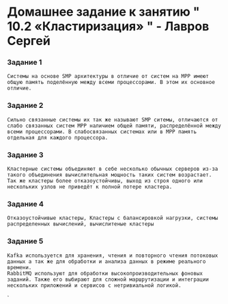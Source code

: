 # Домашнее задание к занятию " 10.2 «Кластиризация» " -  Лавров Сергей

### Задание 1
    Системы на основе SMP архитектуры в отличие от систем на MPP имеют общую память поделённую между всеми процессорами. В этом их основное отличие.
### Задание 2
    Сильно связанные системы их так же называют SMP ситемы, отличаются от слабо связанных систем MPP наличием общей памяти, распределённой между всеми процессорами. В слабосвязанных системах или в MPP память отдельная для каждого процессора.
### Задание 3
    Кластерные системы объединяют в себе несколько обычных серверов из-за такого объединения вычислительная мощность таких систем возрастает. Так же кластеры более отказоустойчивы, выход из строя одного или нескольких узлов не приведёт к полной потере кластера.
### Задание 4
    Отказоустойчивые кластеры, Кластеры с балансировкой нагрузки, системы распределенных вычислений, вычислитеные кластеры
### Задание 5
    Kafka используется для хранения, чтения и повторного чтения потоковых данных а так же для обработки и анализа данных в режиме реального времени.
    RabbitMQ используют для обработки высокопроизводительных фоновых заданий. Также его выбирают для сложной маршрутизации и интеграции нескольких приложений и сервисов с нетривиальной логикой. 

`
